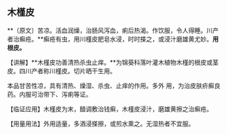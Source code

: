 ## 木槿皮

**〔原文〕苦凉。活血润燥，治肠风泻血，痢后热渴。作饮服，令人得睡。川产者治癣疮。**癣疮有虫，用川槿皮肥皂水浸，时时搽之，或浸汁磨雄黄尤妙。**用根皮。**

【讲解】**木槿皮功善清热杀虫止痒。**为锦葵科落叶灌木植物木槿的根皮或茎皮。四川产者称川槿皮。切片晒干生用。

本品甘苦性凉，具有清热、燥湿、杀虫、止痒的作用。多外
用，为治皮肤疥癣良药。内服可治带下、泻痢等证。

【临证应用】木槿皮为末，醋调敷治钱癣，木槿皮浸汁，磨雄黄擦之治癣疮。

【用量用法】外用适量，多酒浸搽擦，或煎水熏之。无湿热者不宜服。
